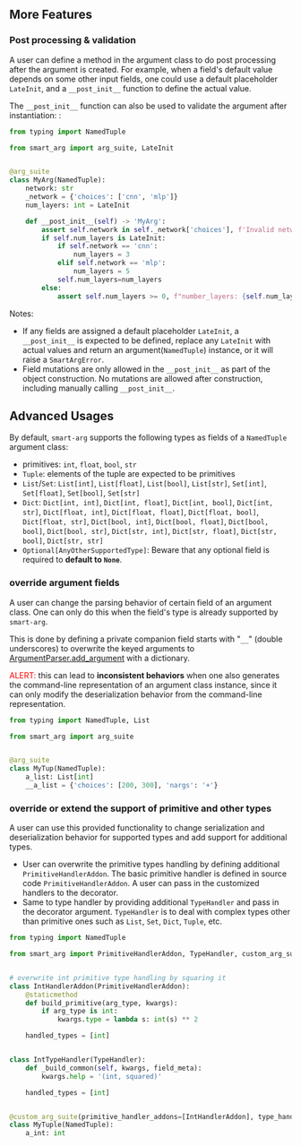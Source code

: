 ## More Features
### Post processing & validation

A user can define a method in the argument class to do post processing after the argument is created.
For example, when a field's default value depends on some other input fields, one could use a default
placeholder `LateInit`, and a `__post_init__` function to define the actual value. 

The `__post_init__` function can also be used to validate the argument after instantiation:
:
```python
from typing import NamedTuple

from smart_arg import arg_suite, LateInit


@arg_suite
class MyArg(NamedTuple):
    network: str
    _network = {'choices': ['cnn', 'mlp']}
    num_layers: int = LateInit

    def __post_init__(self) -> 'MyArg':
        assert self.network in self._network['choices'], f'Invalid network {self.network}'
        if self.num_layers is LateInit:
            if self.network == 'cnn':
                num_layers = 3
            elif self.network == 'mlp':
                num_layers = 5
            self.num_layers=num_layers
        else: 
            assert self.num_layers >= 0, f"number_layers: {self.num_layers} can not be negative"

```
Notes:
* If any fields are assigned a default placeholder `LateInit`, a `__post_init__` is expected
to be defined, replace any `LateInit` with actual values and return an argument(`NamedTuple`) instance, 
or it will raise a `SmartArgError`.
* Field mutations are only allowed in the `__post_init__` as part of the object construction. No mutations are
allowed after construction, including manually calling `__post_init__`.


## Advanced Usages

By default, `smart-arg` supports the following types as fields of a `NamedTuple` argument class:
* primitives: `int`, `float`, `bool`, `str`
* `Tuple`: elements of the tuple are expected to be primitives
* `List`/`Set`: `List[int]`, `List[float]`, `List[bool]`, `List[str]`, `Set[int]`, `Set[float]`, `Set[bool]`, `Set[str]`
* `Dict`: `Dict[int, int]`, `Dict[int, float]`, `Dict[int, bool]`, `Dict[int, str]`, `Dict[float, int]`, `Dict[float, float]`, 
`Dict[float, bool]`, `Dict[float, str]`, `Dict[bool, int]`, `Dict[bool, float]`, `Dict[bool, bool]`, `Dict[bool, str]`, 
`Dict[str, int]`, `Dict[str, float]`, `Dict[str, bool]`, `Dict[str, str]`
* `Optional[AnyOtherSupportedType]`: Beware that any optional field is required to **default to `None`**.

### override argument fields
A user can change the parsing behavior of certain field of an argument class.
One can only do this when the field's type is already supported by `smart-arg`.  


This is done by defining a private companion field starts with "``__``" (double underscores) to overwrite the keyed arguments
to [ArgumentParser.add_argument](https://docs.python.org/3/library/argparse.html#the-add-argument-method) with a dictionary.

<font color='red'>ALERT:</font> this can lead to **inconsistent behaviors** when one also generates the command-line
representation of an argument class instance, since it can only modify the deserialization 
behavior from the command-line representation.
```python
from typing import NamedTuple, List

from smart_arg import arg_suite


@arg_suite
class MyTup(NamedTuple):
    a_list: List[int]
    __a_list = {'choices': [200, 300], 'nargs': '+'}
```

### override or extend the support of primitive and other types
A user can use this provided functionality to change serialization and deserialization behavior for supported types and add support for additional types.
* User can overwrite the primitive types handling by defining additional `PrimitiveHandlerAddon`. The basic primitive handler
is defined in source code `PrimitiveHandlerAddon`. A user can pass in the customized handlers to the decorator.
* Same to type handler by providing additional `TypeHandler` and pass in the decorator argument. `TypeHandler` is to deal with complex types
other than primitive ones such as `List`, `Set`, `Dict`, `Tuple`, etc.

```python
from typing import NamedTuple

from smart_arg import PrimitiveHandlerAddon, TypeHandler, custom_arg_suite


# overwrite int primitive type handling by squaring it
class IntHandlerAddon(PrimitiveHandlerAddon):
    @staticmethod
    def build_primitive(arg_type, kwargs):
        if arg_type is int:
            kwargs.type = lambda s: int(s) ** 2

    handled_types = [int]


class IntTypeHandler(TypeHandler):
    def _build_common(self, kwargs, field_meta):
        kwargs.help = '(int, squared)'

    handled_types = [int]


@custom_arg_suite(primitive_handler_addons=[IntHandlerAddon], type_handlers=[IntTypeHandler])
class MyTuple(NamedTuple):
    a_int: int

```